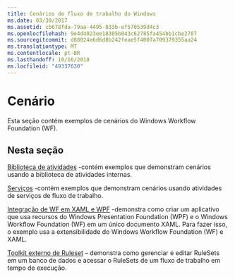 ```yaml
---
title: Cenários de fluxo de trabalho do Windows
ms.date: 03/30/2017
ms.assetid: cb678fda-79aa-4495-833b-ef570539d4c3
ms.openlocfilehash: 9e4d4023ee18305b843c62785fa454bb1cbe2787
ms.sourcegitcommit: d88024e6d6d8b242feae5f4007a709379355aa24
ms.translationtype: MT
ms.contentlocale: pt-BR
ms.lasthandoff: 10/16/2018
ms.locfileid: "49337630"
---
```

# <a name="scenario"></a>Cenário

Esta seção contém exemplos de cenários do Windows Workflow Foundation (WF).  
  
## <a name="in-this-section"></a>Nesta seção

[Biblioteca de atividades](activity-library.md) -contém exemplos que demonstram cenários usando a biblioteca de atividades internas.  
  
[Serviços](accessing-operationcontext.md) -contém exemplos que demonstram cenários usando atividades de serviços de fluxo de trabalho.  
  
[Integração de WF em XAML e WPF](wpf-and-wf-integration-in-xaml.md) -demonstra como criar um aplicativo que usa recursos do Windows Presentation Foundation (WPF) e o Windows Workflow Foundation (WF) em um único documento XAML. Para fazer isso, o exemplo usa a extensibilidade do Windows Workflow Foundation (WF) e XAML.  
  
[Toolkit externo de Ruleset](external-ruleset-toolkit.md) – demonstra como gerenciar e editar RuleSets em um banco de dados e acessar o RuleSets de um fluxo de trabalho em tempo de execução.
